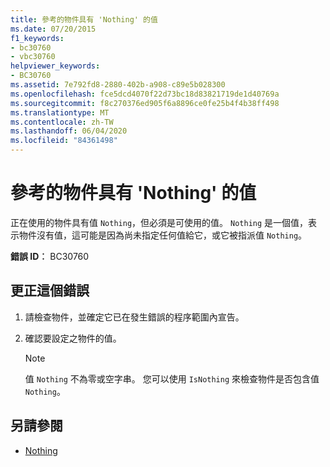 ```yaml
---
title: 參考的物件具有 'Nothing' 的值
ms.date: 07/20/2015
f1_keywords:
- bc30760
- vbc30760
helpviewer_keywords:
- BC30760
ms.assetid: 7e792fd8-2880-402b-a908-c89e5b028300
ms.openlocfilehash: fce5dcd4070f22d73bc18d83821719de1d40769a
ms.sourcegitcommit: f8c270376ed905f6a8896ce0fe25b4f4b38ff498
ms.translationtype: MT
ms.contentlocale: zh-TW
ms.lasthandoff: 06/04/2020
ms.locfileid: "84361498"
---
```

# <a name="referenced-object-has-a-value-of-nothing"></a>參考的物件具有 'Nothing' 的值
正在使用的物件具有值 `Nothing`，但必須是可使用的值。 `Nothing` 是一個值，表示物件沒有值，這可能是因為尚未指定任何值給它，或它被指派值 `Nothing`。  
  
 **錯誤 ID︰** BC30760  
  
## <a name="to-correct-this-error"></a>更正這個錯誤  
  
1. 請檢查物件，並確定它已在發生錯誤的程序範圍內宣告。  
  
2. 確認要設定之物件的值。  
  
    > [!NOTE]
    > 值 `Nothing` 不為零或空字串。 您可以使用 `IsNothing` 來檢查物件是否包含值 `Nothing`。  
  
## <a name="see-also"></a>另請參閱

- [Nothing](../language-reference/nothing.md)
